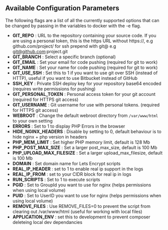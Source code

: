 ## Available Configuration Parameters
The following flags are a list of all the currently supported options that can be changed by passing in the variables to docker with the -e flag.

 - **GIT_REPO** : URL to the repository containing your source code. If you are using a personal token, this is the https URL without https://, e.g github.com/project/ for ssh prepend with git@ e.g git@github.com:project.git
 - **GIT_BRANCH** : Select a specific branch (optional)
 - **GIT_EMAIL** : Set your email for code pushing (required for git to work)
 - **GIT_NAME** : Set your name for code pushing (required for git to work)
 - **GIT_USE_SSH** : Set this to 1 if you want to use git over SSH (instead of HTTP), useful if you want to use Bitbucket instead of GitHub
 - **SSH_KEY** : Private SSH deploy key for your repository base64 encoded (requires write permissions for pushing)
 - **GIT_PERSONAL_TOKEN** : Personal access token for your git account (required for HTTPS git access)
 - **GIT_USERNAME** : Git username for use with personal tokens. (required for HTTPS git access)
 - **WEBROOT** : Change the default webroot directory from `/var/www/html` to your own setting
 - **ERRORS** : Set to 1 to display PHP Errors in the browser
 - **HIDE_NGINX_HEADERS** : Disable by setting to 0, default behaviour is to hide nginx + php version in headers
 - **PHP_MEM_LIMIT** : Set higher PHP memory limit, default is 128 Mb
 - **PHP_POST_MAX_SIZE** : Set a larger post_max_size, default is 100 Mb
 - **PHP_UPLOAD_MAX_FILESIZE** : Set a larger upload_max_filesize, default is 100 Mb
 - **DOMAIN** : Set domain name for Lets Encrypt scripts
 - **REAL_IP_HEADER** : set to 1 to enable real ip support in the logs
 - **REAL_IP_FROM** : set to your CIDR block for real ip in logs
 - **RUN_SCRIPTS** : Set to 1 to execute scripts
 - **PGID** : Set to GroupId you want to use for nginx (helps permissions when using local volume)
 - **PUID** : Set to UserID you want to use for nginx (helps permissions when using local volume)
 - **REMOVE_FILES** : Use REMOVE_FILES=0 to prevent the script from clearing out /var/www/html (useful for working with local files)
 - **APPLICATION_ENV** : set this to development to prevent composer deleteing local dev dependancies
